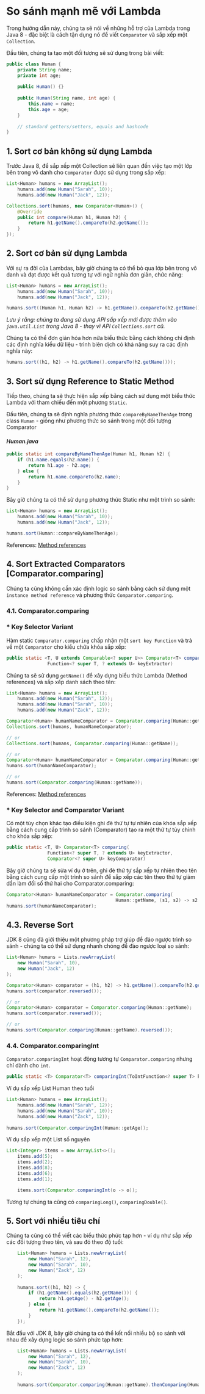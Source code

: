 # So sánh mạnh mẽ với Lambda

Trong hướng dẫn này, chúng ta sẽ nói về những hỗ trợ của Lambda trong Java 8 - đặc biệt là cách tận dụng nó để viết `Comparator` và sắp xếp một `Collection`.

Đầu tiên, chúng ta tạo một đối tượng sẽ sử dụng trong bài viết:

```java
public class Human {
    private String name;
    private int age;
 
    public Human() {}
 
    public Human(String name, int age) {
        this.name = name;
        this.age = age;
    }
 
    // standard getters/setters, equals and hashcode
}
```

## 1. Sort cơ bản không sử dụng Lambda

Trước Java 8, để sắp xếp một Collection sẽ liên quan đến việc tạo một lớp bên trong vô danh cho `Comparator` được sử dụng trong sắp xếp:
```java
List<Human> humans = new ArrayList();
    humans.add(new Human("Sarah", 10));
    humans.add(new Human("Jack", 12));

Collections.sort(humans, new Comparator<Human>() {
    @Override
    public int compare(Human h1, Human h2) {
        return h1.getName().compareTo(h2.getName());
    }
});
```

## 2. Sort cơ bản sử dụng Lambda

Với sự ra đời của Lambdas, bây giờ chúng ta có thể bỏ qua lớp bên trong vô danh và đạt được kết quả tương tự với ngữ nghĩa đơn giản, chức năng:
```java
List<Human> humans = new ArrayList();
    humans.add(new Human("Sarah", 10));
    humans.add(new Human("Jack", 12));

humans.sort((Human h1, Human h2) -> h1.getName().compareTo(h2.getName()));
```
*Lưu ý rằng: chúng ta đang sử dụng API sắp xếp mới được thêm vào `java.util.List` trong Java 8 - thay vì API `Collections.sort` cũ.*

Chúng ta có thể đơn giản hóa hơn nữa biểu thức bằng cách không chỉ định các định nghĩa kiểu dữ liệu - trình biên dịch có khả năng suy ra các định nghĩa này:
```java
humans.sort((h1, h2) -> h1.getName().compareTo(h2.getName()));
```

## 3. Sort sử dụng Reference to Static Method

Tiếp theo, chúng ta sẽ thực hiện sắp xếp bằng cách sử dụng một biểu thức Lambda với tham chiếu đến một phương `Static`.

Đầu tiên, chúng ta sẽ định nghĩa phương thức `compareByNameThenAge` trong class `Human` - giống như phương thức so sánh trong một đối tượng Comparator<Human>

#### *Human.java*
```java
public static int compareByNameThenAge(Human h1, Human h2) {
    if (h1.name.equals(h2.name)) {
        return h1.age - h2.age;
    } else {
        return h1.name.compareTo(h2.name);
    }
}
```
Bây giờ chúng ta có thể sử dụng phương thức Static như một trình so sánh:
```java
List<Human> humans = new ArrayList();
    humans.add(new Human("Sarah", 10));
    humans.add(new Human("Jack", 12));

humans.sort(Human::compareByNameThenAge);
```

References: [Method references](../../../../blob/master/Java%208/4.%20Method%20References.md)

## 4. Sort Extracted Comparators [Comparator.comparing]

Chúng ta cũng không cần xác định logic so sánh bằng cách sử dụng một `instance method reference` và phương thức `Comparator.comparing`.

### 4.1. Comparator.comparing

### * Key Selector Variant

Hàm static `Comparator.comparing` chấp nhận một `sort key Function` và trả về một `Comparator` cho kiểu chứa khóa sắp xếp:
```java
public static <T, U extends Comparable<? super U>> Comparator<T> comparing(
               Function<? super T, ? extends U> keyExtractor)
```

Chúng ta sẽ sử dụng `getName()` để xây dựng biểu thức Lambda (Method references) và sắp xếp danh sách theo tên:
```java
List<Human> humans = new ArrayList();
    humans.add(new Human("Sarah", 12));
    humans.add(new Human("Sarah", 10));
    humans.add(new Human("Zack", 12));

Comparator<Human> humanNameComparator = Comparator.comparing(Human::getName); // return Comparator
Collections.sort(humans, humanNameComparator);

// or 
Collections.sort(humans, Comparator.comparing(Human::getName));

// or
Comparator<Human> humanNameComparator = Comparator.comparing(Human::getName);
humans.sort(humanNameComparator);

// or
humans.sort(Comparator.comparing(Human::getName));
```
References: [Method references](../../../../blob/master/Java%208/4.%20Method%20References.md)

### * Key Selector and Comparator Variant

Có một tùy chọn khác tạo điều kiện ghi đè thứ tự tự nhiên của khóa sắp xếp bằng cách cung cấp trình so sánh (Comparator) tạo ra một thứ tự tùy chỉnh cho khóa sắp xếp:
```java
public static <T, U> Comparator<T> comparing(
               Function<? super T, ? extends U> keyExtractor,
               Comparator<? super U> keyComparator)
```
Bây giờ chúng ta sẽ sửa ví dụ ở trên, ghi đè thứ tự sắp xếp tự nhiên theo tên bằng cách cung cấp một trình so sánh để sắp xếp các tên theo thứ tự giảm dần làm đối số thứ hai cho Comparator.comparing:
```java
Comparator<Human> humanNameComparator = Comparator.comparing(
                                        Human::getName, (s1, s2) -> s2.compareTo(s1));
humans.sort(humanNameComparator);
```

## 4.3. Reverse Sort

JDK 8 cũng đã giới thiệu một phương pháp trợ giúp để đảo ngược trình so sánh - chúng ta có thể sử dụng nhanh chóng để đảo ngược loại so sánh:
```java
List<Human> humans = Lists.newArrayList(
    new Human("Sarah", 10), 
    new Human("Jack", 12)
);

Comparator<Human> comparator = (h1, h2) -> h1.getName().compareTo(h2.getName());
humans.sort(comparator.reversed());

// or
Comparator<Human> comparator = Comparator.comparing(Human::getName);
humans.sort(comparator.reversed());

// or
humans.sort(Comparator.comparing(Human::getName).reversed());
```

### 4.4. Comparator.comparingInt

`Comparator.comparingInt` hoạt động tương tự `Comparator.comparing` nhưng chỉ dành cho `int`.
```java
public static <T> Comparator<T> comparingInt(ToIntFunction<? super T> keyExtractor)
```
Ví dụ sắp xếp List Human theo tuổi
```java
List<Human> humans = new ArrayList();
    humans.add(new Human("Sarah", 12));
    humans.add(new Human("Sarah", 10));
    humans.add(new Human("Zack", 12));
    
humans.sort(Comparator.comparingInt(Human::getAge));
```
Ví dụ sắp xếp một List số nguyên
```java
List<Integer> items = new ArrayList<>();
    items.add(5);
    items.add(2);
    items.add(8);
    items.add(6);
    items.add(1);

    items.sort(Comparator.comparingInt(o -> o));
```
Tương tự chúng ta cũng có `comparingLong()`, `comparingDouble()`.


## 5. Sort với nhiều tiêu chí

Chúng ta cũng có thể viết các biểu thức phức tạp hơn - ví dụ như sắp xếp các đối tượng theo tên, và sau đó theo độ tuổi:
```java
    List<Human> humans = Lists.newArrayList(
        new Human("Sarah", 12), 
        new Human("Sarah", 10), 
        new Human("Zack", 12)
    );
     
    humans.sort((h1, h2) -> {
        if (h1.getName().equals(h2.getName())) {
            return h1.getAge() - h2.getAge();
        } else {
            return h1.getName().compareTo(h2.getName());
        }
    });
```
Bắt đầu với JDK 8, bây giờ chúng ta có thể kết nối nhiều bộ so sánh với nhau để xây dựng logic so sánh phức tạp hơn:
```java
    List<Human> humans = Lists.newArrayList(
        new Human("Sarah", 12), 
        new Human("Sarah", 10), 
        new Human("Zack", 12)
    );
     
    humans.sort(Comparator.comparing(Human::getName).thenComparing(Human::getAge));
```

